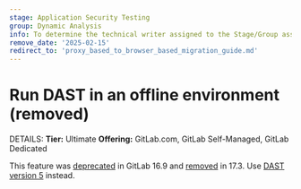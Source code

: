 ```yaml
---
stage: Application Security Testing
group: Dynamic Analysis
info: To determine the technical writer assigned to the Stage/Group associated with this page, see https://handbook.gitlab.com/handbook/product/ux/technical-writing/#assignments
remove_date: '2025-02-15'
redirect_to: 'proxy_based_to_browser_based_migration_guide.md'
---
```


# Run DAST in an offline environment (removed)

DETAILS:
**Tier:** Ultimate
**Offering:** GitLab.com, GitLab Self-Managed, GitLab Dedicated

This feature was [deprecated](https://gitlab.com/gitlab-org/gitlab/-/issues/430966) in GitLab 16.9
and [removed](https://gitlab.com/groups/gitlab-org/-/epics/11986) in 17.3.
Use [DAST version 5](proxy_based_to_browser_based_migration_guide.md) instead.
